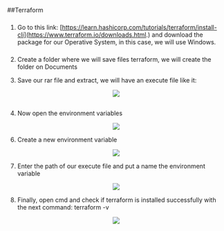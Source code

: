 ##Terraform

###
1. Go to this link: [https://learn.hashicorp.com/tutorials/terraform/install-cli](https://www.terraform.io/downloads.html.)
and download the package for our Operative System, in this case, we will use Windows.
###
2. Create a folder where we will save files terraform, we will create the folder on Documents


3. Save our rar file and extract, we will have an execute file like it:


<p align="center">
  <img src="https://user-images.githubusercontent.com/70413460/178375679-45a1873f-87a8-4ed7-bbd0-e08f5e7134aa.png">
</p>


##
4. Now open the environment variables


<p align="center">
  <img src="https://user-images.githubusercontent.com/70413460/178375830-b3ce630a-bba7-4d4c-bbd7-a10fec6d3117.png">
</p>


6. Create a new environment variable


<p align="center">
  <img src="https://user-images.githubusercontent.com/70413460/178375875-58fb27c8-667a-45e4-8427-ee48c827cef0.png">
</p>



7. Enter the path of our execute file and put a name the environment variable


<p align="center">
  <img src="https://user-images.githubusercontent.com/70413460/178375965-266d1ea9-0701-4b6d-9917-64a57b2e4f73.png">
</p>


8. Finally, open cmd and check if terraform is installed successfully with the next command: terraform -v


<p align="center">
  <img src="https://user-images.githubusercontent.com/70413460/178376125-943197f5-c2a6-4725-b9b1-4da6f70e42b8.png">
</p>


